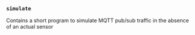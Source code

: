 ### `simulate`

Contains a short program to simulate MQTT pub/sub traffic in the absence of an actual sensor
